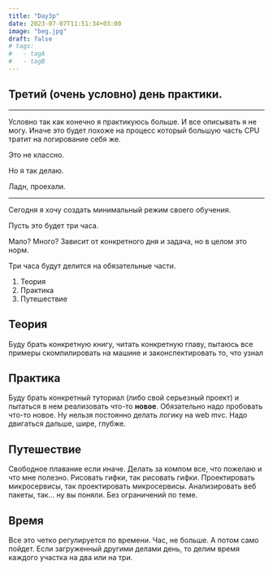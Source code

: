 ```yaml
---
title: "Day3p"
date: 2023-07-07T11:51:34+03:00
image: "beg.jpg"
draft: false
# tags:
#   - tagA
#   - tagB
---
```


## Третий (очень условно) день практики.
---
Условно так как конечно я практикуюсь больше. И все описывать я не могу.
Иначе это будет похоже на процесс который большую часть CPU тратит на логирование себя же.

Это не классно.

Но я так делаю.

Ладн, проехали.

---

Сегодня я хочу создать минимальный режим своего обучения.

Пусть это будет три часа. 

Мало? Много? Зависит от конкретного дня и задача, но в целом это норм.

Три часа будут делится на обязательные части.

1. Теория
2. Практика
3. Путешествие

## Теория

Буду брать конкретную книгу, читать конкретную главу, пытаюсь все примеры скомпилировать на машине и законспектировать то, что узнал 

## Практика

Буду брать конкретный туториал (либо свой серьезный проект) и пытаться в нем реализовать что-то **новое**.
Обязательно надо пробовать что-то новое. Ну нельзя постоянно делать логику на web mvc. Надо двигаться дальше, шире, глубже.

## Путешествие

Свободное плавание если иначе. Делать за компом все, что пожелаю и что мне полезно. Рисовать гифки, так рисовать гифки.
Проектировать микросервисы, так проектировать микросервисы. Анализировать веб пакеты, так... ну вы поняли. Без ограничений по теме.

## Время

Все это четко регулируется по времени. Час, не больше. А потом само пойдет.
Если загруженный другими делами день, то делим время каждого участка на два или на три. 
